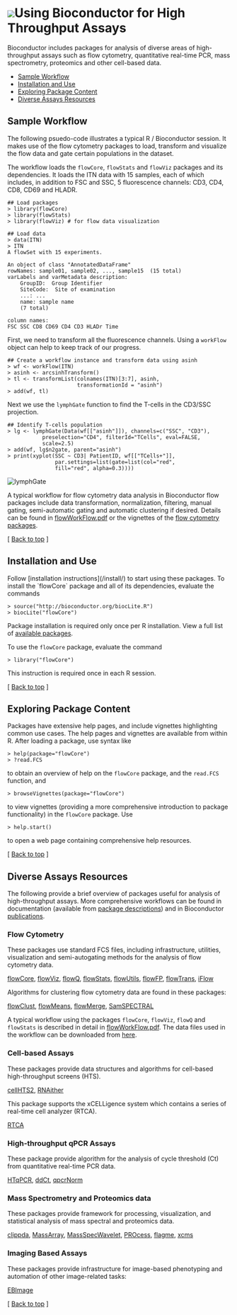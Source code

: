 # ![](/images/icons/help.gif)Using Bioconductor for High Throughput Assays

Bioconductor includes packages for analysis of diverse areas of
high-throughput assays such as flow cytometry, quantitative real-time PCR,
mass spectrometry, proteomics and other cell-based data. 

* [Sample Workflow](#sample-workflow)  
* [Installation and Use](#install-and-use)
* [Exploring Package Content](#exploring-package-content)
* [Diverse Assays Resources](#diverse-assays-resources)

<h2 id="sample-workflow"> Sample Workflow</h2>

The following psuedo-code illustrates a typical R / Bioconductor
session. It makes use of the flow cytometry packages to load, transform and
visualize the flow data and gate certain populations in the dataset. 

The workflow loads the `flowCore`, `flowStats` and `flowViz` packages and its
dependencies.  It loads the ITN data with 15 samples, each of which includes,
in addition to FSC and SSC, 5 fluorescence channels: CD3, CD4, CD8, CD69 and
HLADR. 

    ## Load packages
    > library(flowCore)
    > library(flowStats)
    > library(flowViz) # for flow data visualization

    ## Load data
    > data(ITN)
    > ITN
	A flowSet with 15 experiments.

	An object of class "AnnotatedDataFrame"
  	rowNames: sample01, sample02, ..., sample15  (15 total)
  	varLabels and varMetadata description:
    	GroupID:  Group Identifier
    	SiteCode:  Site of examination
    	...: ...
    	name: sample name
    	(7 total)

  	column names:
  	FSC SSC CD8 CD69 CD4 CD3 HLADr Time

First, we need to transform all the fluorescence channels. Using a `workFlow`
object can help to keep track of our progress.

    ## Create a workflow instance and transform data using asinh
    > wf <- workFlow(ITN)
    > asinh <- arcsinhTransform()
    > tl <- transformList(colnames(ITN)[3:7], asinh, 
                          transformationId = "asinh")
    > add(wf, tl)

Next we use the `lymphGate` function to find the T-cells in the CD3/SSC
projection.
    
    ## Identify T-cells population
    > lg <- lymphGate(Data(wf[["asinh"]]), channels=c("SSC", "CD3"),
               preselection="CD4", filterId="TCells", eval=FALSE,
               scale=2.5)
    > add(wf, lg$n2gate, parent="asinh")
    > print(xyplot(SSC ~ CD3| PatientID, wf[["TCells+"]],
                   par.settings=list(gate=list(col="red", 
                   fill="red", alpha=0.3))))
    
![lymphGate](lymphGate.png)
    
A typical workflow for flow cytometry data analysis in Bioconductor flow
packages include data transformation, normalization, filtering, manual gating,
semi-automatic gating and automatic clustering if desired. Details can be
found in [flowWorkFlow.pdf](flowWorkFlow.pdf) or the vignettes of the
[flow cytometry packages](#diverse-assays-resources).

<p class="back_to_top">[ <a href="#top">Back to top</a> ]</p>

<h2 id="install-and-use">Installation and Use</h2>
Follow [installation instructions](/install/) to start using these
packages.  To install the `flowCore` package and all of its
dependencies, evaluate the commands

    > source("http://bioconductor.org/biocLite.R")
    > biocLite("flowCore")

Package installation is required only once per R installation. View a
full list of
[available packages](/help/bioc-views/release/bioc/).

To use the `flowCore` package, evaluate the command

    > library("flowCore")

This instruction is required once in each R session.

<p class="back_to_top">[ <a href="#top">Back to top</a> ]</p>

<h2 id="exploring-package-content">Exploring Package Content</h2>

Packages have extensive help pages, and include vignettes highlighting
common use cases. The help pages and vignettes are available from
within R. After loading a package, use syntax like

    > help(package="flowCore")
    > ?read.FCS

to obtain an overview of help on the `flowCore` package, and the
`read.FCS` function, and

    > browseVignettes(package="flowCore")

to view vignettes (providing a more comprehensive introduction to
package functionality) in the `flowCore` package. Use

    > help.start()

to open a web page containing comprehensive help resources.

<p class="back_to_top">[ <a href="#top">Back to top</a> ]</p>

<h2 id="diverse-assays-resources">Diverse Assays Resources</h2>

The following provide a brief overview of packages useful for analysis
of high-throughput assays. More comprehensive workflows can be found
in documentation (available from [package
descriptions](/help/bioc-views/release/bioc/))
and in Bioconductor [publications](/help/publications/).

### Flow Cytometry ###

These packages use standard FCS files, including infrastructure,
utilities, visualization and semi-autogating methods for the
analysis of flow cytometry data.

[flowCore](/help/bioc-views/release/bioc/html/flowCore.html),
[flowViz](/help/bioc-views/release/bioc/html/flowViz.html),
[flowQ](/help/bioc-views/release/bioc/html/flowQ.html),
[flowStats](/help/bioc-views/release/bioc/html/flowStats.html),
[flowUtils](/help/bioc-views/release/bioc/html/flowUtils.html),
[flowFP](/help/bioc-views/release/bioc/html/flowFP.html),
[flowTrans](/help/bioc-views/release/bioc/html/flowTrans.html),
[iFlow](/help/bioc-views/release/bioc/html/iFlow.html)

Algorithms for clustering flow cytometry data are found in these packages:

[flowClust](/help/bioc-views/release/bioc/html/flowClust.html),
[flowMeans](/help/bioc-views/release/bioc/html/flowMeans.html),
[flowMerge](/help/bioc-views/release/bioc/html/flowMerge.html),
[SamSPECTRAL](/help/bioc-views/release/bioc/html/SamSPECTRAL.html)

A typical workflow using the packages `flowCore`, `flowViz`, `flowQ` and
`flowStats` is described in detail in [flowWorkFlow.pdf](flowWorkFlow.pdf).
The data files used in the workflow can be downloaded from
[here](dataFiles.tar).

### Cell-based Assays ###

These packages provide data structures and algorithms for cell-based
high-throughput screens (HTS).

[cellHTS2](/help/bioc-views/release/bioc/html/cellHTS2.html),
[RNAither](/help/bioc-views/release/bioc/html/RNAither.html)

This package supports the xCELLigence system which contains a series of
real-time cell analyzer (RTCA).

[RTCA](/help/bioc-views/release/bioc/html/RTCA.html)

### High-throughput qPCR Assays ###

These package provide algorithm for the analysis of cycle threshold
(Ct) from quantitative real-time PCR data.

[HTqPCR](/help/bioc-views/release/bioc/html/HTqPCR.html),
[ddCt](/help/bioc-views/release/bioc/html/ddCt.html),
[qpcrNorm](/help/bioc-views/release/bioc/html/qpcrNorm.html)

### Mass Spectrometry and Proteomics data ###

These packages provide framework for processing, visualization, and
statistical analysis of mass spectral and proteomics data.

[clippda](/help/bioc-views/release/bioc/html/clippda.html),
[MassArray](/help/bioc-views/release/bioc/html/MassArray.html),
[MassSpecWavelet](/help/bioc-views/release/bioc/html/MassSpecWavelet.html),
[PROcess](/help/bioc-views/release/bioc/html/PROcess.html),
[flagme](/help/bioc-views/release/bioc/html/flagme.html),
[xcms](/help/bioc-views/release/bioc/html/xcms.html)

### Imaging Based Assays ###

These packages provide infrastructure for image-based phenotyping and automation of other image-related tasks:

[EBImage](/help/bioc-views/release/bioc/html/EBImage.html)

<p class="back_to_top">[ <a href="#top">Back to top</a> ]</p>
